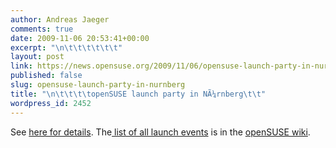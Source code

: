 ```yaml
---
author: Andreas Jaeger
comments: true
date: 2009-11-06 20:53:41+00:00
excerpt: "\n\t\t\t\t\t\t"
layout: post
link: https://news.opensuse.org/2009/11/06/opensuse-launch-party-in-nurnberg/
published: false
slug: opensuse-launch-party-in-nurnberg
title: "\n\t\t\t\topenSUSE launch party in NÃ¼rnberg\t\t"
wordpress_id: 2452
---
```

See [here for details](http://lizards.opensuse.org/2009/11/06/opensuse-launch-party-in-nurnberg-nov-12/). The[ list of all launch events](http://en.opensuse.org/OpenSUSE_11.2_Launch_Party_Locations) is in the [openSUSE wiki](http://en.opensuse.org/OpenSUSE_11.2_Launch_Party_Locations).		
